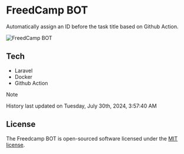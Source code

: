 # FreedCamp BOT

Automatically assign an ID before the task title based on Github Action.

![FreedCamp BOT](https://repository-images.githubusercontent.com/737932867/7d34798b-2680-471c-b089-a78a718d3d6a)

## Tech

- Laravel
- Docker
- Github Action

> [!NOTE]  
> History last updated on Tuesday, July 30th, 2024, 3:57:40 AM

## License

The Freedcamp BOT is open-sourced software licensed under the [MIT license](https://opensource.org/licenses/MIT).
